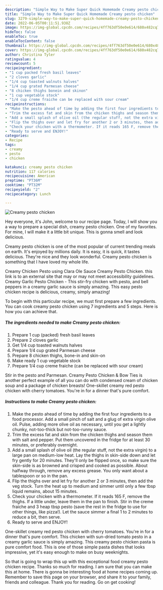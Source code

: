 ```yaml
---
description: "Simple Way to Make Super Quick Homemade Creamy pesto chicken"
title: "Simple Way to Make Super Quick Homemade Creamy pesto chicken"
slug: 3279-simple-way-to-make-super-quick-homemade-creamy-pesto-chicken
date: 2022-06-05T00:11:51.938Z
image: https://img-global.cpcdn.com/recipes/4ff763df50e0e614/680x482cq70/creamy-pesto-chicken-recipe-main-photo.jpg
hideToc: false
enableToc: true
enableTocContent: false
thumbnail: https://img-global.cpcdn.com/recipes/4ff763df50e0e614/680x482cq70/creamy-pesto-chicken-recipe-main-photo.jpg
cover: https://img-global.cpcdn.com/recipes/4ff763df50e0e614/680x482cq70/creamy-pesto-chicken-recipe-main-photo.jpg
author: Christina Tyler
ratingvalue: 4
reviewcount: 5
recipeingredient:
- "1 cup packed fresh basil leaves"
- "2 cloves garlic"
- "1/4 cup toasted walnuts halves"
- "1/4 cup grated Parmesan cheese"
- "8 chicken thighs bonein and skinon"
- "1 cup vegetable stock"
- "1/4 cup creme fraiche can be replaced with sour cream"
recipeinstructions:
- "Make the pesto ahead of time by adding the first four ingredients to a food processor. Add a small pinch of salt and a glug of extra virgin olive oil. Pulse, adding more olive oil as necessary, until you get a lightly chunky, not-too-thick but not-too-runny sauce."
- "Trim the excess fat and skin from the chicken thighs and season them with salt and pepper. Put them uncovered in the fridge for at least 30 minutes, or preferably overnight."
- "Add a small splash of olive oil (the regular stuff, not the extra virgin) to a large pan on medium-low heat. Lay the thighs in skin-side down and let fry gently for 20 minutes. They&#39;ll only be flipped once, so make sure the skin-side is as browned and crisped and cooked as possible. About halfway through, remove any excess grease. You only want about a tablespoon or so in the pan."
- "Flip the thighs over and let fry for another 2 or 3 minutes, then add the veg stock. Turn the heat up to medium and simmer until only a few tbsp liquid remains, about 15 minutes."
- "Check your chicken with a thermometer. If it reads 165 F, remove the thighs. If a little under, leave them in the pan to finish. Stir in the creme fraiche and 3 heap tbsp pesto (save the rest in the fridge to use for other things, like pizza!). Let the sauce simmer a final 1 to 2 minutes to reduce a bit, then serve."
- "Ready to serve and ENJOY!"
categories:
- Recipe
tags:
- creamy
- pesto
- chicken

katakunci: creamy pesto chicken 
nutrition: 117 calories
recipecuisine: American
preptime: "PT36M"
cooktime: "PT32M"
recipeyield: "2"
recipecategory: Lunch

---
```



![Creamy pesto chicken](https://img-global.cpcdn.com/recipes/4ff763df50e0e614/680x482cq70/creamy-pesto-chicken-recipe-main-photo.jpg)

Hey everyone, it's John, welcome to our recipe page. Today, I will show you a way to prepare a special dish, creamy pesto chicken. One of my favorites. For mine, I will make it a little bit unique. This is gonna smell and look delicious.

Creamy pesto chicken is one of the most popular of current trending meals on earth. It's enjoyed by millions daily. It is easy, it is quick, it tastes delicious. They're nice and they look wonderful. Creamy pesto chicken is something that I have loved my whole life.

Creamy Chicken Pesto using Clara Ole Sauce Creamy Pesto Chicken. this link is to an external site that may or may not meet accessibility guidelines. Creamy Garlic Pesto Chicken - This stir-fry chicken with pesto, and bell peppers in a creamy garlic sauce is simply amazing. This easy pesto chicken recipe is delicious, creamy, simply amazing!


To begin with this particular recipe, we must first prepare a few ingredients. You can cook creamy pesto chicken using 7 ingredients and 5 steps. Here is how you can achieve that.

<!--inarticleads1-->

##### The ingredients needed to make Creamy pesto chicken:

1. Prepare 1 cup (packed) fresh basil leaves
1. Prepare 2 cloves garlic
1. Get 1/4 cup toasted walnuts halves
1. Prepare 1/4 cup grated Parmesan cheese
1. Prepare 8 chicken thighs, bone-in and skin-on
1. Make ready 1 cup vegetable stock
1. Prepare 1/4 cup creme fraiche (can be replaced with sour cream)


Stir in the pesto and Parmesan. Creamy Pesto Chicken & Bow Ties is another perfect example of all you can do with condensed cream of chicken soup and a package of chicken breasts! One-skillet creamy red pesto chicken with cherry tomatoes. You&#39;re in for a dinner that&#39;s pure comfort. 

<!--inarticleads2-->

##### Instructions to make Creamy pesto chicken:

1. Make the pesto ahead of time by adding the first four ingredients to a food processor. Add a small pinch of salt and a glug of extra virgin olive oil. Pulse, adding more olive oil as necessary, until you get a lightly chunky, not-too-thick but not-too-runny sauce.
1. Trim the excess fat and skin from the chicken thighs and season them with salt and pepper. Put them uncovered in the fridge for at least 30 minutes, or preferably overnight.
1. Add a small splash of olive oil (the regular stuff, not the extra virgin) to a large pan on medium-low heat. Lay the thighs in skin-side down and let fry gently for 20 minutes. They&#39;ll only be flipped once, so make sure the skin-side is as browned and crisped and cooked as possible. About halfway through, remove any excess grease. You only want about a tablespoon or so in the pan.
1. Flip the thighs over and let fry for another 2 or 3 minutes, then add the veg stock. Turn the heat up to medium and simmer until only a few tbsp liquid remains, about 15 minutes.
1. Check your chicken with a thermometer. If it reads 165 F, remove the thighs. If a little under, leave them in the pan to finish. Stir in the creme fraiche and 3 heap tbsp pesto (save the rest in the fridge to use for other things, like pizza!). Let the sauce simmer a final 1 to 2 minutes to reduce a bit, then serve.
1. Ready to serve and ENJOY!

One-skillet creamy red pesto chicken with cherry tomatoes. You&#39;re in for a dinner that&#39;s pure comfort. This chicken with sun-dried tomato pesto in a creamy garlic sauce is simply amazing. This creamy pesto chicken pasta is pure comfort food. This is one of those simple pasta dishes that looks impressive, yet it&#39;s easy enough to make on busy weeknights. 

So that is going to wrap this up with this exceptional food creamy pesto chicken recipe. Thanks so much for reading. I am sure that you can make this at home. There is gonna be interesting food at home recipes coming up. Remember to save this page on your browser, and share it to your family, friends and colleague. Thank you for reading. Go on get cooking!
